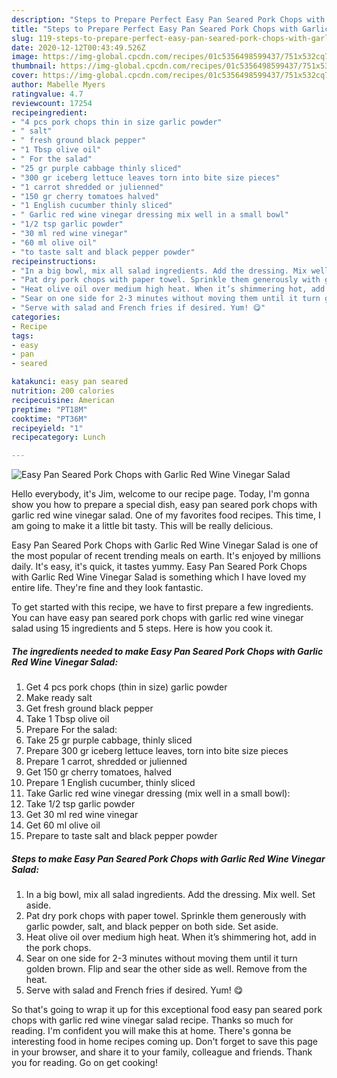 ```yaml
---
description: "Steps to Prepare Perfect Easy Pan Seared Pork Chops with Garlic Red Wine Vinegar Salad"
title: "Steps to Prepare Perfect Easy Pan Seared Pork Chops with Garlic Red Wine Vinegar Salad"
slug: 119-steps-to-prepare-perfect-easy-pan-seared-pork-chops-with-garlic-red-wine-vinegar-salad
date: 2020-12-12T00:43:49.526Z
image: https://img-global.cpcdn.com/recipes/01c5356498599437/751x532cq70/easy-pan-seared-pork-chops-with-garlic-red-wine-vinegar-salad-recipe-main-photo.jpg
thumbnail: https://img-global.cpcdn.com/recipes/01c5356498599437/751x532cq70/easy-pan-seared-pork-chops-with-garlic-red-wine-vinegar-salad-recipe-main-photo.jpg
cover: https://img-global.cpcdn.com/recipes/01c5356498599437/751x532cq70/easy-pan-seared-pork-chops-with-garlic-red-wine-vinegar-salad-recipe-main-photo.jpg
author: Mabelle Myers
ratingvalue: 4.7
reviewcount: 17254
recipeingredient:
- "4 pcs pork chops thin in size garlic powder"
- " salt"
- " fresh ground black pepper"
- "1 Tbsp olive oil"
- " For the salad"
- "25 gr purple cabbage thinly sliced"
- "300 gr iceberg lettuce leaves torn into bite size pieces"
- "1 carrot shredded or julienned"
- "150 gr cherry tomatoes halved"
- "1 English cucumber thinly sliced"
- " Garlic red wine vinegar dressing mix well in a small bowl"
- "1/2 tsp garlic powder"
- "30 ml red wine vinegar"
- "60 ml olive oil"
- "to taste salt and black pepper powder"
recipeinstructions:
- "In a big bowl, mix all salad ingredients. Add the dressing. Mix well. Set aside."
- "Pat dry pork chops with paper towel. Sprinkle them generously with garlic powder, salt, and black pepper on both side. Set aside."
- "Heat olive oil over medium high heat. When it’s shimmering hot, add in the pork chops."
- "Sear on one side for 2-3 minutes without moving them until it turn golden brown. Flip and sear the other side as well. Remove from the heat."
- "Serve with salad and French fries if desired. Yum! 😋"
categories:
- Recipe
tags:
- easy
- pan
- seared

katakunci: easy pan seared 
nutrition: 200 calories
recipecuisine: American
preptime: "PT18M"
cooktime: "PT36M"
recipeyield: "1"
recipecategory: Lunch

---
```



![Easy Pan Seared Pork Chops with Garlic Red Wine Vinegar Salad](https://img-global.cpcdn.com/recipes/01c5356498599437/751x532cq70/easy-pan-seared-pork-chops-with-garlic-red-wine-vinegar-salad-recipe-main-photo.jpg)

Hello everybody, it's Jim, welcome to our recipe page. Today, I'm gonna show you how to prepare a special dish, easy pan seared pork chops with garlic red wine vinegar salad. One of my favorites food recipes. This time, I am going to make it a little bit tasty. This will be really delicious.



Easy Pan Seared Pork Chops with Garlic Red Wine Vinegar Salad is one of the most popular of recent trending meals on earth. It's enjoyed by millions daily. It's easy, it's quick, it tastes yummy. Easy Pan Seared Pork Chops with Garlic Red Wine Vinegar Salad is something which I have loved my entire life. They're fine and they look fantastic.


To get started with this recipe, we have to first prepare a few ingredients. You can have easy pan seared pork chops with garlic red wine vinegar salad using 15 ingredients and 5 steps. Here is how you cook it.

<!--inarticleads1-->

##### The ingredients needed to make Easy Pan Seared Pork Chops with Garlic Red Wine Vinegar Salad:

1. Get 4 pcs pork chops (thin in size) garlic powder
1. Make ready  salt
1. Get  fresh ground black pepper
1. Take 1 Tbsp olive oil
1. Prepare  For the salad:
1. Take 25 gr purple cabbage, thinly sliced
1. Prepare 300 gr iceberg lettuce leaves, torn into bite size pieces
1. Prepare 1 carrot, shredded or julienned
1. Get 150 gr cherry tomatoes, halved
1. Prepare 1 English cucumber, thinly sliced
1. Take  Garlic red wine vinegar dressing (mix well in a small bowl):
1. Take 1/2 tsp garlic powder
1. Get 30 ml red wine vinegar
1. Get 60 ml olive oil
1. Prepare to taste salt and black pepper powder




<!--inarticleads2-->

##### Steps to make Easy Pan Seared Pork Chops with Garlic Red Wine Vinegar Salad:

1. In a big bowl, mix all salad ingredients. Add the dressing. Mix well. Set aside.
1. Pat dry pork chops with paper towel. Sprinkle them generously with garlic powder, salt, and black pepper on both side. Set aside.
1. Heat olive oil over medium high heat. When it’s shimmering hot, add in the pork chops.
1. Sear on one side for 2-3 minutes without moving them until it turn golden brown. Flip and sear the other side as well. Remove from the heat.
1. Serve with salad and French fries if desired. Yum! 😋




So that's going to wrap it up for this exceptional food easy pan seared pork chops with garlic red wine vinegar salad recipe. Thanks so much for reading. I'm confident you will make this at home. There's gonna be interesting food in home recipes coming up. Don't forget to save this page in your browser, and share it to your family, colleague and friends. Thank you for reading. Go on get cooking!
